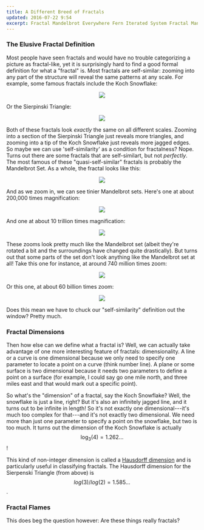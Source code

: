 ```yaml
---
title: A Different Breed of Fractals
updated: 2016-07-22 9:54
excerpt: Fractal Mandelbrot Everywhere Fern Iterated System Fractal Mandelbrot Everywhere Fern Iterated System 
---
```

### The Elusive Fractal Definition

Most people have seen fractals and would have no trouble categorizing a picture as fractal-like, yet it is surprisingly hard to find a good formal definition for what a "fractal" is. Most fractals are self-similar: zooming into any part of the structure will reveal the same patterns at any scale. For example, some famous fractals include the Koch Snowflake:

<center>
	<img src="/assets/fractals/koch-snowflake.png">
</center>

Or the Sierpinski Triangle:

<center>
	<img src="/assets/fractals/sierpinski-triangle.png">
</center>

Both of these fractals look _exactly_ the same on all different scales. Zooming into a section of the Sierpinski Triangle just reveals more triangles, and zooming into a tip of the Koch Snowflake just reveals more jagged edges. So maybe we can use 'self-similarity' as a condition for fractalness? Nope. Turns out there are some fractals that are self-similart, but not _perfectly_. The most famous of these "quasi-self-similar" fractals is probably the Mandelbrot Set. As a whole, the fractal looks like this:

<center>
	<img src="/assets/fractals/mandelbrot.jpg">
</center>

And as we zoom in, we can see tinier Mandelbrot sets. Here's one at about 200,000 times magnification:

<center>
	<img src="/assets/fractals/mandelbrot-zoom-1.jpg">
</center>

And one at about 10 trillion times magnification:

<center>
	<img src="/assets/fractals/mandelbrot-zoom-2.png">
</center>

These zooms look pretty much like the Mandelbrot set (albeit they're rotated a bit and the surroundings have changed quite drastically). But turns out that some parts of the set don't look anything like the Mandelbrot set at all! Take this one for instance, at around 740 million times zoom:

<center>
	<img src="/assets/fractals/mandelbrot-zoom-3.jpg">
</center>

Or this one, at about 60 billion times zoom:

<center>
	<img src="/assets/fractals/mandelbrot-zoom-4.jpg">
</center>

Does this mean we have to chuck our "self-similarity" definition out the window? Pretty much. 

### Fractal Dimensions

Then how else can we define what a fractal is? Well, we can actually take advantage of one more interesting feature of fractals: dimensionality. A line or a curve is one dimensional because we only need to specify one parameter to locate a point on a curve (think number line). A plane or some surface is two dimensional because it needs two parameters to define a point on a surface (for example, I could say go one mile north, and three miles east and that would mark out a specific point).

So what's the "dimension" of a fractal, say the Koch Snowflake? Well, the snowflake is just a line, right? But it's also an infinitely jagged line, and it turns out to be infinite in length! So it's not exactly one dimensional---it's much too complex for that---and it's not exactly two dimensional. We need more than just one parameter to specify a point on the snowflake, but two is too much. It turns out the dimension of the Koch Snowflake is actually $$ \log_3(4) = 1.262...$$!

This kind of non-integer dimension is called a [Hausdorff dimension](https://en.wikipedia.org/wiki/Hausdorff_dimension) and is particularly useful in classifying fractals. The Hausdorff dimension for the Sierpenski Triangle (from above) is $$ log(3)/log(2) = 1.585... $$.

### Fractal Flames



This does beg the question however: Are these things really fractals?